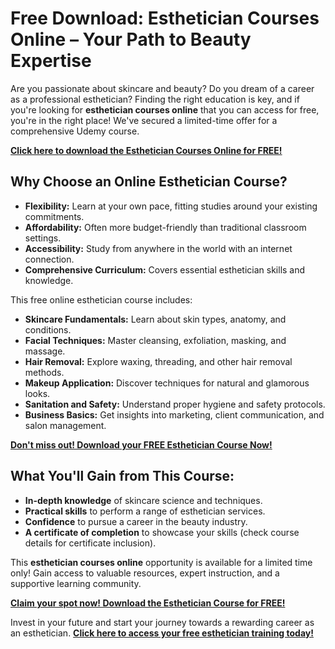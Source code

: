 # Free Download: Esthetician Courses Online – Your Path to Beauty Expertise

Are you passionate about skincare and beauty? Do you dream of a career as a professional esthetician? Finding the right education is key, and if you're looking for **esthetician courses online** that you can access for free, you're in the right place! We've secured a limited-time offer for a comprehensive Udemy course.

[**Click here to download the Esthetician Courses Online for FREE!**](https://udemywork.com/esthetician-courses-online)

## Why Choose an Online Esthetician Course?

*   **Flexibility:** Learn at your own pace, fitting studies around your existing commitments.
*   **Affordability:** Often more budget-friendly than traditional classroom settings.
*   **Accessibility:** Study from anywhere in the world with an internet connection.
*   **Comprehensive Curriculum:** Covers essential esthetician skills and knowledge.

This free online esthetician course includes:

*   **Skincare Fundamentals:** Learn about skin types, anatomy, and conditions.
*   **Facial Techniques:** Master cleansing, exfoliation, masking, and massage.
*   **Hair Removal:** Explore waxing, threading, and other hair removal methods.
*   **Makeup Application:** Discover techniques for natural and glamorous looks.
*   **Sanitation and Safety:** Understand proper hygiene and safety protocols.
*   **Business Basics:** Get insights into marketing, client communication, and salon management.

[**Don't miss out! Download your FREE Esthetician Course Now!**](https://udemywork.com/esthetician-courses-online)

## What You'll Gain from This Course:

*   **In-depth knowledge** of skincare science and techniques.
*   **Practical skills** to perform a range of esthetician services.
*   **Confidence** to pursue a career in the beauty industry.
*   **A certificate of completion** to showcase your skills (check course details for certificate inclusion).

This **esthetician courses online** opportunity is available for a limited time only! Gain access to valuable resources, expert instruction, and a supportive learning community.

[**Claim your spot now! Download the Esthetician Course for FREE!**](https://udemywork.com/esthetician-courses-online)

Invest in your future and start your journey towards a rewarding career as an esthetician. **[Click here to access your free esthetician training today!](https://udemywork.com/esthetician-courses-online)**
